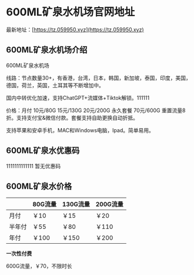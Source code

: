 # 600ML矿泉水机场官网地址

最新地址：[https://tz.059950.xyz](https://tz.059950.xyz)

## 600ML矿泉水机场介绍

600ML矿泉水机场

线路：节点数量30+，有香港，台湾，日本，韩国，新加坡，泰国，印度，美国，德国，荷兰，英国，土耳其等不断增加中。

国内中转优化加速，支持ChatGPT+流媒体+Tiktok解锁。111111

价格：月付 10元/80G 15元/130G 20元/200G 永久套餐 70元/600G 重置流量8折。支持支付宝&微信付款。套餐支持自助更换自动折抵。

支持苹果和安卓手机，MAC和Windows电脑，Ipad。简单易用。

## 600ML矿泉水优惠码
1111111111111
暂无优惠码

## 600ML矿泉水价格

||80G流量|130G流量|200G流量|
|----|----|----|----|
|月付|￥10|￥15|￥20|
|半年付|￥55|￥80|￥110|
|年付|￥100|￥150|￥200|

**一次性付费**

600G流量，￥70，不限时长




